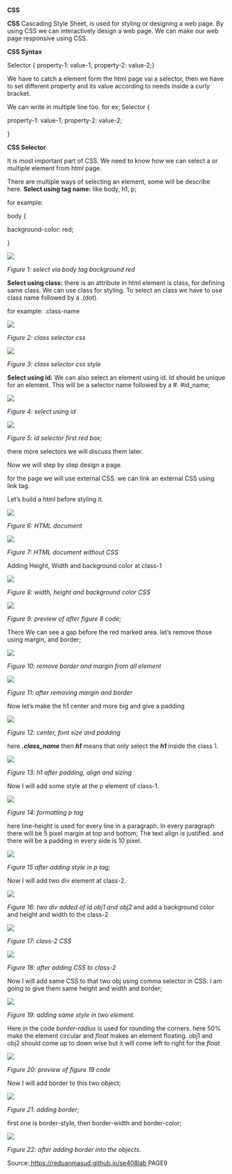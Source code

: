 ﻿**CSS** 

**CSS** Cascading Style Sheet, is used for styling or designing a web page. By using CSS we can interactively design a web page. We can make our web page responsive using CSS.  

**CSS Syntax** 

Selector { property-1: value-1; property-2: value-2;} 

We have to catch a element form the html page vai a selector, then we have to set different property and its value according to needs inside a curly bracket. 

We can write in multiple line too. for ex; Selector {  

property-1: value-1;  property-2: value-2; 

} 

**CSS Selector** 

It is most important part of CSS. We need to know how we can select a or multiple element from html page. 

There are multiple ways of selecting an element, some will be describe here. **Select using tag name:** like body, h1, p; 

for example: 

body {  

background-color: red;  

} 

![](Aspose.Words.9f0515d9-a995-41c8-bb9c-072200f85d04.002.jpeg)

*Figure 1: select via body tag background red* 

**Select using class:** there is an attribute in html element is class, for defining same class. We can use class for styling. To select an class we have to use class name followed by a .(dot). 

for example: .class-name 

![](Aspose.Words.9f0515d9-a995-41c8-bb9c-072200f85d04.003.jpeg)

*Figure 2: class selector css* 

![](Aspose.Words.9f0515d9-a995-41c8-bb9c-072200f85d04.004.jpeg)

*Figure 3: class selector css style* 

**Select using id:** We can also select an element using id. Id should be unique for an element. This will be a selector name followed by a #.  #id\_name; 

![](Aspose.Words.9f0515d9-a995-41c8-bb9c-072200f85d04.005.png)

*Figure 4: select using id* 

![](Aspose.Words.9f0515d9-a995-41c8-bb9c-072200f85d04.006.jpeg)

*Figure 5: id selector first red box;* 

there more selectors we will discuss them later. 

Now we will step by step design a page. 

for the page we will use external CSS. we can link an external CSS using link tag. <link rel="stylesheet" href="styles.css" /> 

Let’s build a html before styling it. 

![](Aspose.Words.9f0515d9-a995-41c8-bb9c-072200f85d04.007.jpeg)

*Figure 6: HTML document* 

![](Aspose.Words.9f0515d9-a995-41c8-bb9c-072200f85d04.008.jpeg)

*Figure 7: HTML document without CSS* 

Adding Height, Width and  background color at class-1 

![](Aspose.Words.9f0515d9-a995-41c8-bb9c-072200f85d04.009.png)

*Figure 8: width, height and background color CSS* 

![](Aspose.Words.9f0515d9-a995-41c8-bb9c-072200f85d04.010.jpeg)

*Figure 9: preview of after figure 8 code;* 

There We can see a gap before the red marked area. let’s remove those using margin, and border; 

![](Aspose.Words.9f0515d9-a995-41c8-bb9c-072200f85d04.011.png)

*Figure 10: remove border and margin from all element* 

![](Aspose.Words.9f0515d9-a995-41c8-bb9c-072200f85d04.012.jpeg)

*Figure 11: after removing margin and border* 

Now let’s make the h1 center and more big and give a padding 

![](Aspose.Words.9f0515d9-a995-41c8-bb9c-072200f85d04.013.png)

*Figure 12: center, font size and padding* 

here ***.class\_name*** then ***h1***  means that only select the ***h1*** inside the class 1. 

![](Aspose.Words.9f0515d9-a995-41c8-bb9c-072200f85d04.014.jpeg)

*Figure 13: h1 after padding, align and sizing* 

Now I will add some style at the p element of class-1. 

![](Aspose.Words.9f0515d9-a995-41c8-bb9c-072200f85d04.015.png)

*Figure 14: formatting p tag* 

here line-height is used for every line in a paragraph. In every paragraph there will be 5 pixel margin at top and bottom; The text align is justified. and there will be a padding in every side is 10 pixel. 

![](Aspose.Words.9f0515d9-a995-41c8-bb9c-072200f85d04.016.jpeg)

*Figure 15 after adding style in p tag;* 

Now I will add two div element at class-2. 

![](Aspose.Words.9f0515d9-a995-41c8-bb9c-072200f85d04.017.png)

*Figure 16: two div added of id obj1 and obj2* and add a background color and height and width to the class-2 

![](Aspose.Words.9f0515d9-a995-41c8-bb9c-072200f85d04.018.png)

*Figure 17: class-2 CSS* 

![](Aspose.Words.9f0515d9-a995-41c8-bb9c-072200f85d04.019.jpeg)

*Figure 18: after adding CSS to class-2* 

Now I will add same CSS to that two obj using comma selector in CSS. I am going to give them same height and width and border; 

![](Aspose.Words.9f0515d9-a995-41c8-bb9c-072200f85d04.020.png)

*Figure 19: adding same style in two element.* 

Here in the code *border-radius* is used for rounding the corners. here 50% make the element circular and *float* makes an element floating. obj1 and obj2 should come up to down wise but it will come left to right for the *float*. 

![](Aspose.Words.9f0515d9-a995-41c8-bb9c-072200f85d04.021.jpeg)

*Figure 20: preview of figure 19 code* 

Now I will add border to this two object; 

![](Aspose.Words.9f0515d9-a995-41c8-bb9c-072200f85d04.022.png)

*Figure 21: adding border;* 

first one is border-style, then border-width and border-color; 

![](Aspose.Words.9f0515d9-a995-41c8-bb9c-072200f85d04.023.jpeg)

*Figure 22: after adding border into the objects.* 

Source:[ https://reduanmasud.github.io/se408lab ](https://reduanmasud.github.io/se408lab)
PAGE9 

